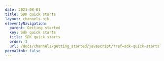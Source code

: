 ```yaml
---
date: 2021-08-01
title: SDK quick starts
layout: channels.njk
eleventyNavigation:
  parent: Getting started
  key: Sdk quick starts
  title: SDK quick starts
  order: 1
  url: /docs/channels/getting_started/javascript/?ref=sdk-quick-starts
permalink: false
---
```

